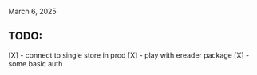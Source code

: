 March 6, 2025
## TODO:
[X] - connect to single store in prod
[X] - play with ereader package
[X] - some basic auth
